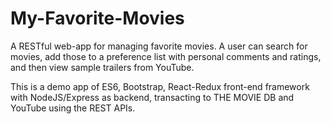 # My-Favorite-Movies

A RESTful web-app for managing favorite movies.
A user can search for movies, add those to a preference list with personal comments and ratings, and then view sample trailers from YouTube.

This is a demo app of ES6, Bootstrap, React-Redux front-end framework with NodeJS/Express as backend, transacting to THE MOVIE DB and YouTube using the REST APIs.
